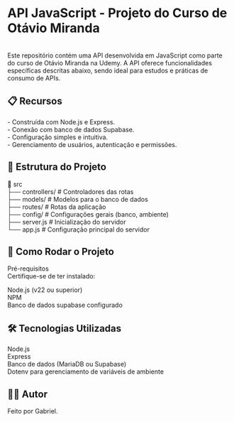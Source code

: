 <h1>API JavaScript - Projeto do Curso de Otávio Miranda</h1>
 <br>
Este repositório contém uma API desenvolvida em JavaScript como parte do curso de Otávio Miranda na Udemy. A API oferece funcionalidades específicas descritas abaixo, sendo ideal para estudos e práticas de consumo de APIs.

<h2>📋 Recursos</h2>
 - Construída com Node.js e Express. <br>
 - Conexão com banco de dados Supabase. <br>
 - Configuração simples e intuitiva. <br>
 - Gerenciamento de usuários, autenticação e permissões. <br>

<h2>📁 Estrutura do Projeto</h2>

 📂 src <br>
 ├── controllers/     # Controladores das rotas  <br>
 ├── models/          # Modelos para o banco de dados  <br>
 ├── routes/          # Rotas da aplicação  <br>
 ├── config/          # Configurações gerais (banco, ambiente)  <br>
 ├── server.js        # Inicialização do servidor  <br>
 └── app.js           # Configuração principal do servidor  <br>


<h2>🚀 Como Rodar o Projeto</h2>
Pré-requisitos <br>
Certifique-se de ter instalado: <br>

Node.js (v22 ou superior) <br>
NPM <br>
Banco de dados supabase configurado <br>

<h2>🛠 Tecnologias Utilizadas</h2>
Node.js <br>
Express <br>
Banco de dados (MariaDB ou Supabase) <br>
Dotenv para gerenciamento de variáveis de ambiente <br>

<h2>🙋‍♂️ Autor</h2>
Feito por Gabriel.